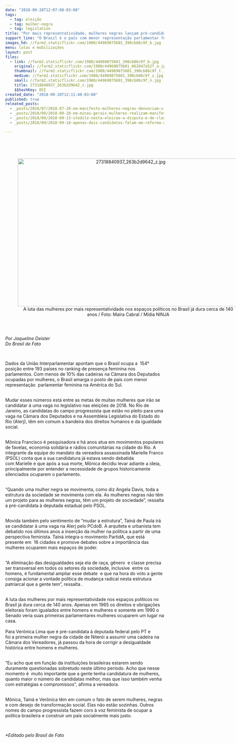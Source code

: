 ```yaml
---
date: "2018-09-28T12:07:08-03:00"
tags:
  - tag: eleição
  - tag: mulher-negra
  - tag: legislativo
title: "Por mais representatividade, mulheres negras lançam pré-candidaturas ao legislativo\n"
support_line: "O Brasil é o país com menor representação parlamentar feminina na América do Sul \n"
images_hd: //farm2.staticflickr.com/1980/44969875601_390cb86c9f_b.jpg
menu: lutas e mobilizações
layout: post
files:
  - link: //farm2.staticflickr.com/1980/44969875601_390cb86c9f_b.jpg
    original: //farm2.staticflickr.com/1980/44969875601_662847a52f_o.jpg
    thumbnail: //farm2.staticflickr.com/1980/44969875601_390cb86c9f_t.jpg
    medium: //farm2.staticflickr.com/1980/44969875601_390cb86c9f_z.jpg
    small: //farm2.staticflickr.com/1980/44969875601_390cb86c9f_n.jpg
    title: 27318840937_263b2d9642_z.jpg
    $$hashKey: 0SI
created_date: "2018-09-28T12:11:40-03:00"
published: true
releated_posts:
  - _posts/2018/07/2018-07-26-em-manifesto-mulheres-negras-denunciam-violencia-do-estado.md
  - _posts/2018/09/2018-09-20-em-minas-gerais-mulheres-realizam-manifestacao-cultural-contra-o-fascismo.md
  - _posts/2018/09/2018-09-13-stedile-nesta-eleicao-a-disputa-e-de-classes-quem-esta-com-o-povo-e-contra-ele.md
  - _posts/2018/09/2018-09-18-apenas-dois-candidatos-falam-em-reforma-agraria-no-plano-de-governo.md

---
```

<p paraeid="{f77c5541-a6f0-4f3e-b6cf-e6e46fdebebd}{163}" paraid="1066298413"><br />
&nbsp;</p>

<div style="text-align:center">
<figure class="image" style="display:inline-block"><img alt="27318840937_263b2d9642_z.jpg" height="468" src="//farm2.staticflickr.com/1980/44969875601_390cb86c9f_b.jpg" width="700" />
<figcaption>A luta das mulheres por mais representatividade nos espa&ccedil;os&nbsp;pol&iacute;ticos no Brasil j&aacute; dura&nbsp;cerca de 140 anos / Foto: Ma&iacute;ra Cabral / M&iacute;dia NINJA</figcaption>
</figure>
</div>

<p paraeid="{f77c5541-a6f0-4f3e-b6cf-e6e46fdebebd}{163}" paraid="1066298413">&nbsp;</p>

<p paraeid="{f77c5541-a6f0-4f3e-b6cf-e6e46fdebebd}{163}" paraid="1066298413"><em>Por Jaqueline Deister<br />
Do Brasil de Fato</em></p>

<p paraeid="{f77c5541-a6f0-4f3e-b6cf-e6e46fdebebd}{163}" paraid="1066298413">&nbsp;</p>

<p paraeid="{f77c5541-a6f0-4f3e-b6cf-e6e46fdebebd}{163}" paraid="1066298413">Dados da Uni&atilde;o Interparlamentar apontam que o Brasil ocupa&nbsp;a&nbsp;&nbsp;154&deg; posi&ccedil;&atilde;o&nbsp;entre&nbsp;193 pa&iacute;ses no ranking de presen&ccedil;a feminina nos parlamentos.&nbsp;Com menos de 10% das cadeiras na C&acirc;mara dos Deputados ocupadas por mulheres, o Brasil amarga o posto de pa&iacute;s com menor representa&ccedil;&atilde;o&nbsp;&nbsp;parlamentar feminina na Am&eacute;rica do Sul.&nbsp;</p>

<p paraeid="{f77c5541-a6f0-4f3e-b6cf-e6e46fdebebd}{163}" paraid="1066298413"><br />
Mudar esses n&uacute;meros est&aacute; entre as metas de muitas mulheres que ir&atilde;o se candidatar&nbsp;&agrave;&nbsp;uma vaga no legislativo nas elei&ccedil;&otilde;es de 2018. No Rio de Janeiro,&nbsp;as candidatas do campo progressista que est&atilde;o no pleito para uma vaga na C&acirc;mara dos Deputados e na Assembleia Legislativa do Estado do Rio&nbsp;(Alerj), t&ecirc;m em comum a bandeira dos direitos humanos&nbsp;e da igualdade social.&nbsp;</p>

<p paraeid="{f77c5541-a6f0-4f3e-b6cf-e6e46fdebebd}{163}" paraid="1066298413"><br />
M&ocirc;nica Francisco &eacute; pesquisadora e h&aacute; anos atua em movimentos populares de favelas, economia solid&aacute;ria e r&aacute;dios comunit&aacute;rias na cidade do Rio. A integrante da equipe do mandato da vereadora assassinada&nbsp;Marielle&nbsp;Franco (PSOL) conta que a sua candidatura j&aacute; estava sendo debatida com&nbsp;Marielle&nbsp;e que ap&oacute;s a sua morte, M&ocirc;nica decidiu levar adiante a ideia, principalmente&nbsp;por entender a necessidade de grupos historicamente silenciados ocuparem o parlamento.&nbsp;</p>

<p paraeid="{f77c5541-a6f0-4f3e-b6cf-e6e46fdebebd}{163}" paraid="1066298413"><br />
&ldquo;Quando uma mulher negra se movimenta, como diz&nbsp;Angela&nbsp;Davis, toda a estrutura da sociedade se movimenta com ela. As mulheres negras n&atilde;o t&ecirc;m um projeto para as mulheres negras, t&ecirc;m um projeto de sociedade&rdquo;, ressalta a pr&eacute;-candidata &agrave; deputada estadual pelo PSOL.&nbsp;</p>

<p paraeid="{f77c5541-a6f0-4f3e-b6cf-e6e46fdebebd}{163}" paraid="1066298413"><br />
Movida tamb&eacute;m pelo sentimento de&nbsp;&ldquo;mudar a estrutura&rdquo;, Tain&aacute; de Paula&nbsp;ir&aacute; se candidatar &agrave; uma vaga na&nbsp;Alerj&nbsp;pelo PCdoB.&nbsp;A arquiteta&nbsp;e urbanista&nbsp;tem debatido nos &uacute;ltimos anos a inser&ccedil;&atilde;o da mulher na pol&iacute;tica a partir de uma perspectiva feminista. Tain&aacute; integra o movimento&nbsp;PartidA, que est&aacute; presente em&nbsp; 16 cidades e promove debates sobre a import&acirc;ncia das mulheres ocuparem mais espa&ccedil;os de poder.&nbsp;&nbsp;</p>

<p paraeid="{f77c5541-a6f0-4f3e-b6cf-e6e46fdebebd}{163}" paraid="1066298413"><br />
&ldquo;A elimina&ccedil;&atilde;o das desigualdades seja ela de ra&ccedil;a, g&ecirc;nero&nbsp; e classe precisa ser transversal em todos os setores da sociedade, inclusive&nbsp; entre os homens, &eacute; fundamental ampliar esse debate&nbsp; e que na hora do voto a gente consiga acionar a vontade pol&iacute;tica de mudan&ccedil;a radical nesta estrutura patriarcal que a gente tem&rdquo;, ressalta&nbsp;.&nbsp;</p>

<p paraeid="{f77c5541-a6f0-4f3e-b6cf-e6e46fdebebd}{163}" paraid="1066298413"><br />
A luta das mulheres por mais representatividade nos espa&ccedil;os&nbsp;pol&iacute;ticos no Brasil j&aacute; dura&nbsp;cerca de 140 anos. Apenas em 1965 os direitos e obriga&ccedil;&otilde;es eleitorais foram igualados entre homens e mulheres e somente em 1990 o Senado veria suas primeiras parlamentares mulheres ocuparem um lugar na casa.&nbsp;<br />
<br />
Para Ver&ocirc;nica Lima que &eacute;&nbsp;pr&eacute;-candidata &agrave; deputada federal pelo PT&nbsp;e foi&nbsp;a&nbsp;primeira mulher negra&nbsp;da cidade&nbsp;de Niter&oacute;i&nbsp;a assumir uma cadeira na C&acirc;mara dos Vereadores, j&aacute; passou da hora de corrigir a desigualdade hist&oacute;rica entre homens e mulheres.&nbsp;</p>

<p paraeid="{f77c5541-a6f0-4f3e-b6cf-e6e46fdebebd}{163}" paraid="1066298413"><br />
&ldquo;Eu acho que em fun&ccedil;&atilde;o&nbsp;da institui&ccedil;&otilde;es brasileiras&nbsp;estarem sendo duramente questionadas sobretudo neste &uacute;ltimo per&iacute;odo. Acho que nesse momento&nbsp;&eacute;&nbsp; muito&nbsp;importante que a gente tenha candidatura de mulheres, quanto maior o n&uacute;mero de candidatas melhor, mas que isso tamb&eacute;m venha com estrat&eacute;gias e compromissos&quot;, afirma a vereadora.&nbsp;&nbsp;</p>

<p paraeid="{f77c5541-a6f0-4f3e-b6cf-e6e46fdebebd}{163}" paraid="1066298413"><br />
M&ocirc;nica, Tain&aacute; e Ver&ocirc;nica t&ecirc;m em comum o fato de serem mulheres, negras e com desejo de transforma&ccedil;&atilde;o social. Elas n&atilde;o est&atilde;o sozinhas. Outros nomes do campo progressista fazem coro &agrave; voz&nbsp;feminista de ocupar a pol&iacute;tica brasileira e construir um pa&iacute;s socialmente mais justo.&nbsp;</p>

<p paraeid="{f77c5541-a6f0-4f3e-b6cf-e6e46fdebebd}{163}" paraid="1066298413">&nbsp;</p>

<p paraeid="{f77c5541-a6f0-4f3e-b6cf-e6e46fdebebd}{163}" paraid="1066298413"><em>*Editado pelo Brasil de Fato&nbsp;</em></p>
